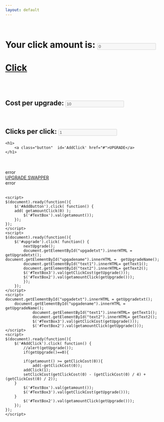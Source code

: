 ```yaml
---
layout: default
---
```

<dl>
<script src="//code.jquery.com/jquery-1.4.3.min.js"></script>
<script src="{{site.url}}/Experiments/Clicker/script.js"></script>

<br>
<!-- Clicker -->
<div>
	<!-- Click Text -->
		<h1>Your click amount is:
			<!-- Click Amount -->
				<input type="text" disabled="true" name="TextBox" id="TextBox" value="0" />
		</h1>
	<!-- Click Button -->
		<h1> 
			<a class="button" id='AddButton' href="#">Click</a>
		</h1>
</div>

<br>
<br>

<!-- Upgrade -->
<div>
	<!-- Upgrade Cost Text -->
		<h2>
			<a id = "text1">Cost per upgrade: </a> 
			<!-- Upgrade Cost Amount -->		
				<input type="text" disabled="true" name="TextBox3" id="TextBox3" value="10" />
		</h2>
		<br>
	<!-- Upgrade Amount Per Click Text -->
		<h2>
			<a id = "text2">Clicks per click:</a>
			<!-- Upgrade Amount Per Click Amount -->
				<input type="text" disabled="true" name="TextBox2" id="TextBox2" value="1" />
		</h2>


<!-- Upgrade Button -->
	<h1>
		<a class="button"  id='AddClick' href="#">UPGRADE</a>
	</h1>

</div>

<br>
<br>

<!-- Change Upgrade (Currently useless) -->
<div>
	<!-- Change Upgrade Text -->
		<a id = "upgadetxt"> error </a> 
		<br>
	<!-- Change Upgrade Button -->
		<a class="button"  id='upgrade' href="#" >UPGRADE SWAPPER</a> 
		<br>
	<!-- Change Upgrade Name Text -->
		<a id = "upgadename"> error </a>
		
</div>
<br>

<!-- Script interface with script.js -->
	<script>
	$(document).ready(function(){
		$('#AddButton').click( function() {
		add( getamountClick(0) );
			$('#TextBox').val(getamount());
		});
	});
	</script>
	<script>
	$(document).ready(function(){
		$('#upgrade').click( function() {
			nextUpgrade();
			document.getElementById("upgadetxt").innerHTML = getUpgradetxt();
	document.getElementById("upgadename").innerHTML =  getUpgradeName();
			document.getElementById("text1").innerHTML= getText1();
			document.getElementById("text2").innerHTML= getText2();
			$('#TextBox3').val(getClickCost(getUpgrade()));
			$('#TextBox2').val(getamountClick(getUpgrade()));
			});
		});
	</script>
	<script> 
	document.getElementById("upgadetxt").innerHTML = getUpgradetxt();
		document.getElementById("upgadename").innerHTML =  getUpgradeName();
				document.getElementById("text1").innerHTML= getText1();
				document.getElementById("text2").innerHTML= getText2();
				$('#TextBox3').val(getClickCost(getUpgrade()));
				$('#TextBox2').val(getamountClick(getUpgrade()));
	</script>
	<script>
	$(document).ready(function(){
		$('#AddClick').click( function() {
			//alert(getUpgrade());
			if(getUpgrade()==0){
	
			if(getamount() >= getClickCost(0)){
				add(-getClickCost(0));
			addClick(1);
			setClickCost(getClickCost(0) - (getClickCost(0) / 4) + (getClickCost(0) / 2));
		}
			$('#TextBox').val(getamount());
			$('#TextBox3').val(getClickCost(getUpgrade()));
		}
			$('#TextBox2').val(getamountClick(getUpgrade()));
		});
	});
	</script>

</dl>